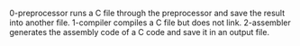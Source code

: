 0-preprocessor runs a C file through the preprocessor and save the result into another file.
1-compiler compiles a C file but does not link.
2-assembler generates the assembly code of a C code and save it in an output file.

